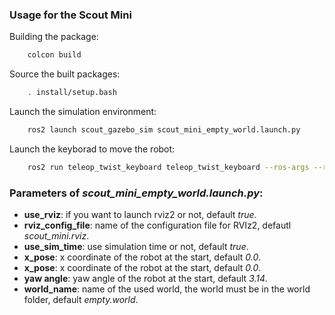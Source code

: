 ### Usage for the Scout Mini
Building the package: 
```bash
    colcon build
```
Source the built packages:
```bash
    . install/setup.bash
```
Launch the simulation environment:
```bash
    ros2 launch scout_gazebo_sim scout_mini_empty_world.launch.py
```
Launch the keyborad to move the robot:
```bash
    ros2 run teleop_twist_keyboard teleop_twist_keyboard --ros-args --remap /cmd_vel:=/scout_mini/cmd_vel
```
### Parameters of <i>scout_mini_empty_world.launch.py</i>:
- <b>use_rviz</b>: if you want to launch rviz2 or not, default <i>true</i>.
- <b>rviz_config_file</b>: name of the configuration file for RVIz2, defautl <i>scout_mini.rviz</i>.
- <b>use_sim_time</b>: use simulation time or not, default <i>true</i>.
- <b>x_pose</b>: x coordinate of the robot at the start, default <i>0.0</i>.
- <b>x_pose</b>: x coordinate of the robot at the start, default <i>0.0</i>.
- <b>yaw angle</b>: yaw angle of the robot at the start, default <i>3.14</i>.
- <b>world_name</b>: name of the used world, the world must be in the world folder, default <i>empty.world</i>.
